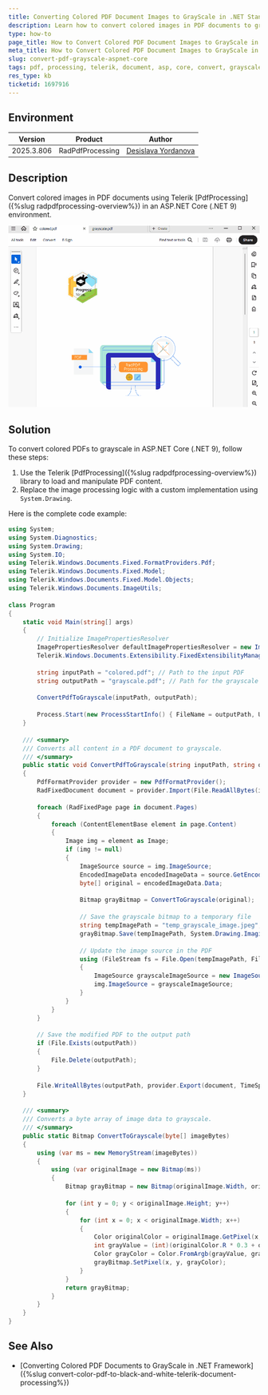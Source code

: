 ```yaml
---
title: Converting Colored PDF Document Images to GrayScale in .NET Standard
description: Learn how to convert colored images in PDF documents to grayscale using Telerik PdfProcessing in an ASP.NET Core (.NET 9) environment.
type: how-to
page_title: How to Convert Colored PDF Document Images to GrayScale in .NET Standard
meta_title: How to Convert Colored PDF Document Images to GrayScale in .NET Standard
slug: convert-pdf-grayscale-aspnet-core
tags: pdf, processing, telerik, document, asp, core, convert, grayscale, image, gray, black, white, color
res_type: kb
ticketid: 1697916
---
```


## Environment

| Version | Product | Author | 
| ---- | ---- | ---- | 
| 2025.3.806| RadPdfProcessing |[Desislava Yordanova](https://www.telerik.com/blogs/author/desislava-yordanova)| 

## Description

Convert colored images in PDF documents using Telerik [PdfProcessing]({%slug radpdfprocessing-overview%}) in an ASP.NET Core (.NET 9) environment. 

![Converting Colored PDF Documents to GrayScale](images/colored-to-grayscale.gif)   


## Solution

To convert colored PDFs to grayscale in ASP.NET Core (.NET 9), follow these steps:

1. Use the Telerik [PdfProcessing]({%slug radpdfprocessing-overview%}) library to load and manipulate PDF content.
2. Replace the image processing logic with a custom implementation using `System.Drawing`.

Here is the complete code example:

```csharp
using System;
using System.Diagnostics;
using System.Drawing;
using System.IO;
using Telerik.Windows.Documents.Fixed.FormatProviders.Pdf;
using Telerik.Windows.Documents.Fixed.Model;
using Telerik.Windows.Documents.Fixed.Model.Objects;
using Telerik.Windows.Documents.ImageUtils;

class Program
{
    static void Main(string[] args)
    {
        // Initialize ImagePropertiesResolver
        ImagePropertiesResolver defaultImagePropertiesResolver = new ImagePropertiesResolver();
        Telerik.Windows.Documents.Extensibility.FixedExtensibilityManager.ImagePropertiesResolver = defaultImagePropertiesResolver;

        string inputPath = "colored.pdf"; // Path to the input PDF
        string outputPath = "grayscale.pdf"; // Path for the grayscale output

        ConvertPdfToGrayscale(inputPath, outputPath); 

        Process.Start(new ProcessStartInfo() { FileName = outputPath, UseShellExecute = true });
    }

    /// <summary>
    /// Converts all content in a PDF document to grayscale.
    /// </summary>
    public static void ConvertPdfToGrayscale(string inputPath, string outputPath)
    {
        PdfFormatProvider provider = new PdfFormatProvider();
        RadFixedDocument document = provider.Import(File.ReadAllBytes(inputPath), TimeSpan.FromSeconds(10));

        foreach (RadFixedPage page in document.Pages)
        {
            foreach (ContentElementBase element in page.Content)
            {
                Image img = element as Image;
                if (img != null)
                {
                    ImageSource source = img.ImageSource;
                    EncodedImageData encodedImageData = source.GetEncodedImageData();
                    byte[] original = encodedImageData.Data;

                    Bitmap grayBitmap = ConvertToGrayscale(original);

                    // Save the grayscale bitmap to a temporary file
                    string tempImagePath = "temp_grayscale_image.jpeg";
                    grayBitmap.Save(tempImagePath, System.Drawing.Imaging.ImageFormat.Jpeg);
                    
                    // Update the image source in the PDF
                    using (FileStream fs = File.Open(tempImagePath, FileMode.Open))
                    {
                        ImageSource grayscaleImageSource = new ImageSource(fs);
                        img.ImageSource = grayscaleImageSource;
                    }
                }
            }
        }

        // Save the modified PDF to the output path
        if (File.Exists(outputPath))
        {
            File.Delete(outputPath);
        }

        File.WriteAllBytes(outputPath, provider.Export(document, TimeSpan.FromSeconds(10)));
    }

    /// <summary>
    /// Converts a byte array of image data to grayscale.
    /// </summary>
    public static Bitmap ConvertToGrayscale(byte[] imageBytes)
    {
        using (var ms = new MemoryStream(imageBytes))
        {
            using (var originalImage = new Bitmap(ms))
            {
                Bitmap grayBitmap = new Bitmap(originalImage.Width, originalImage.Height);

                for (int y = 0; y < originalImage.Height; y++)
                {
                    for (int x = 0; x < originalImage.Width; x++)
                    {
                        Color originalColor = originalImage.GetPixel(x, y);
                        int grayValue = (int)(originalColor.R * 0.3 + originalColor.G * 0.59 + originalColor.B * 0.11);
                        Color grayColor = Color.FromArgb(grayValue, grayValue, grayValue);
                        grayBitmap.SetPixel(x, y, grayColor);
                    }
                }
                return grayBitmap;
            }
        }
    }
}
```

## See Also

- [Converting Colored PDF Documents to GrayScale in .NET Framework]({%slug convert-color-pdf-to-black-and-white-telerik-document-processing%})
